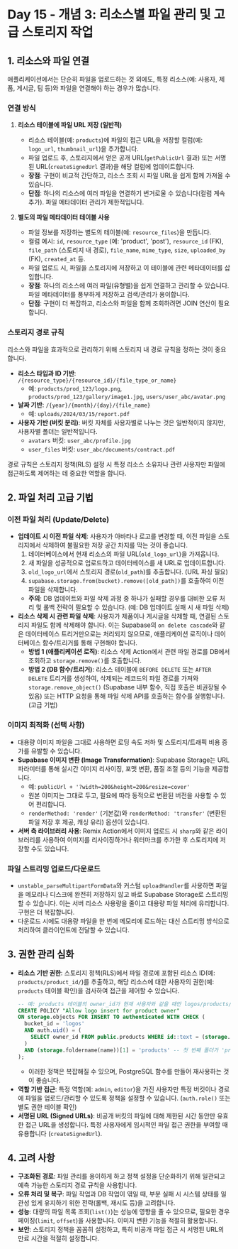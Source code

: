 # Day 15 - 개념 3: 리소스별 파일 관리 및 고급 스토리지 작업

## 1. 리소스와 파일 연결

애플리케이션에서는 단순히 파일을 업로드하는 것 외에도, 특정 리소스(예: 사용자, 제품, 게시글, 팀 등)와 파일을 연결해야 하는 경우가 많습니다.

### 연결 방식

1.  **리소스 테이블에 파일 URL 저장 (일반적)**
    *   리소스 테이블(예: `products`)에 파일의 접근 URL을 저장할 컬럼(예: `logo_url`, `thumbnail_url`)을 추가합니다.
    *   파일 업로드 후, 스토리지에서 얻은 공개 URL(`getPublicUrl` 결과) 또는 서명된 URL(`createSignedUrl` 결과)을 해당 컬럼에 업데이트합니다.
    *   **장점**: 구현이 비교적 간단하고, 리소스 조회 시 파일 URL을 쉽게 함께 가져올 수 있습니다.
    *   **단점**: 하나의 리소스에 여러 파일을 연결하기 번거로울 수 있습니다(컬럼 계속 추가). 파일 메타데이터 관리가 제한적입니다.

2.  **별도의 파일 메타데이터 테이블 사용**
    *   파일 정보를 저장하는 별도의 테이블(예: `resource_files`)을 만듭니다.
    *   컬럼 예시: `id`, `resource_type` (예: 'product', 'post'), `resource_id` (FK), `file_path` (스토리지 내 경로), `file_name`, `mime_type`, `size`, `uploaded_by` (FK), `created_at` 등.
    *   파일 업로드 시, 파일을 스토리지에 저장하고 이 테이블에 관련 메타데이터를 삽입합니다.
    *   **장점**: 하나의 리소스에 여러 파일(유형별)을 쉽게 연결하고 관리할 수 있습니다. 파일 메타데이터를 풍부하게 저장하고 검색/관리가 용이합니다.
    *   **단점**: 구현이 더 복잡하고, 리소스와 파일을 함께 조회하려면 JOIN 연산이 필요합니다.

### 스토리지 경로 규칙

리소스와 파일을 효과적으로 관리하기 위해 스토리지 내 경로 규칙을 정하는 것이 중요합니다.

*   **리소스 타입과 ID 기반**: `/{resource_type}/{resource_id}/{file_type_or_name}`
    *   예: `products/prod_123/logo.png`, `products/prod_123/gallery/image1.jpg`, `users/user_abc/avatar.png`
*   **날짜 기반**: `/{year}/{month}/{day}/{file_name}`
    *   예: `uploads/2024/03/15/report.pdf`
*   **사용자 기반 (버킷 분리)**: 버킷 자체를 사용자별로 나누는 것은 일반적이지 않지만, 사용자별 폴더는 일반적입니다.
    *   `avatars` 버킷: `user_abc/profile.jpg`
    *   `user_files` 버킷: `user_abc/documents/contract.pdf`

경로 규칙은 스토리지 정책(RLS) 설정 시 특정 리소스 소유자나 관련 사용자만 파일에 접근하도록 제어하는 데 중요한 역할을 합니다.

## 2. 파일 처리 고급 기법

### 이전 파일 처리 (Update/Delete)

*   **업데이트 시 이전 파일 삭제**: 사용자가 아바타나 로고를 변경할 때, 이전 파일을 스토리지에서 삭제하여 불필요한 저장 공간 차지를 막는 것이 좋습니다.
    1.  데이터베이스에서 현재 리소스의 파일 URL(`old_logo_url`)을 가져옵니다.
    2.  새 파일을 성공적으로 업로드하고 데이터베이스를 새 URL로 업데이트합니다.
    3.  `old_logo_url`에서 스토리지 경로(`old_path`)를 추출합니다. (URL 파싱 필요)
    4.  `supabase.storage.from(bucket).remove([old_path])`를 호출하여 이전 파일을 삭제합니다.
    *   **주의**: DB 업데이트와 파일 삭제 과정 중 하나가 실패할 경우를 대비한 오류 처리 및 롤백 전략이 필요할 수 있습니다. (예: DB 업데이트 실패 시 새 파일 삭제)
*   **리소스 삭제 시 관련 파일 삭제**: 사용자가 제품이나 게시글을 삭제할 때, 연결된 스토리지 파일도 함께 삭제해야 합니다. 이는 Supabase의 `on delete cascade`와 같은 데이터베이스 트리거만으로는 처리되지 않으므로, 애플리케이션 로직이나 데이터베이스 함수/트리거를 통해 구현해야 합니다.
    *   **방법 1 (애플리케이션 로직)**: 리소스 삭제 Action에서 관련 파일 경로를 DB에서 조회하고 `storage.remove()`를 호출합니다.
    *   **방법 2 (DB 함수/트리거)**: 리소스 테이블에 `BEFORE DELETE` 또는 `AFTER DELETE` 트리거를 생성하여, 삭제되는 레코드의 파일 경로를 가져와 `storage.remove_object()` (Supabase 내부 함수, 직접 호출은 비권장될 수 있음) 또는 HTTP 요청을 통해 파일 삭제 API를 호출하는 함수를 실행합니다. (고급 기법)

### 이미지 최적화 (선택 사항)

*   대용량 이미지 파일을 그대로 사용하면 로딩 속도 저하 및 스토리지/트래픽 비용 증가를 유발할 수 있습니다.
*   **Supabase 이미지 변환 (Image Transformation)**: Supabase Storage는 URL 파라미터를 통해 실시간 이미지 리사이징, 포맷 변환, 품질 조절 등의 기능을 제공합니다.
    *   예: `publicUrl + '?width=200&height=200&resize=cover'`
    *   원본 이미지는 그대로 두고, 필요에 따라 동적으로 변환된 버전을 사용할 수 있어 편리합니다.
    *   `renderMethod: 'render'` (기본값)와 `renderMethod: 'transfer'` (변환된 파일 저장 후 제공, 캐싱 유리) 옵션이 있습니다.
*   **서버 측 라이브러리 사용**: Remix Action에서 이미지 업로드 시 `sharp`와 같은 라이브러리를 사용하여 이미지를 리사이징하거나 워터마크를 추가한 후 스토리지에 저장할 수도 있습니다.

### 파일 스트리밍 업로드/다운로드

*   `unstable_parseMultipartFormData`와 커스텀 `uploadHandler`를 사용하면 파일을 메모리나 디스크에 완전히 저장하지 않고 바로 Supabase Storage로 스트리밍할 수 있습니다. 이는 서버 리소스 사용량을 줄이고 대용량 파일 처리에 유리합니다. 구현은 더 복잡합니다.
*   다운로드 시에도 대용량 파일을 한 번에 메모리에 로드하는 대신 스트리밍 방식으로 처리하여 클라이언트에 전달할 수 있습니다.

## 3. 권한 관리 심화

*   **리소스 기반 권한**: 스토리지 정책(RLS)에서 파일 경로에 포함된 리소스 ID(예: `products/product_id/`)를 추출하고, 해당 리소스에 대한 사용자의 권한(예: `products` 테이블 확인)을 검사하여 접근을 제어할 수 있습니다.
    ```sql
    -- 예: products 테이블의 owner_id가 현재 사용자와 같을 때만 logos/products/{product_id}/ 경로에 INSERT 허용
    CREATE POLICY "Allow logo insert for product owner"
    ON storage.objects FOR INSERT TO authenticated WITH CHECK (
      bucket_id = 'logos'
      AND auth.uid() = (
        SELECT owner_id FROM public.products WHERE id::text = (storage.foldername(name))[2] -- 경로의 두 번째 부분이 product_id라고 가정
      )
      AND (storage.foldername(name))[1] = 'products' -- 첫 번째 폴더가 'products'인지 확인
    );
    ```
    *   이러한 정책은 복잡해질 수 있으며, PostgreSQL 함수를 만들어 재사용하는 것이 좋습니다.
*   **역할 기반 접근**: 특정 역할(예: `admin`, `editor`)을 가진 사용자만 특정 버킷이나 경로에 파일을 업로드/관리할 수 있도록 정책을 설정할 수 있습니다. (`auth.role()` 또는 별도 권한 테이블 확인)
*   **서명된 URL (Signed URLs)**: 비공개 버킷의 파일에 대해 제한된 시간 동안만 유효한 접근 URL을 생성합니다. 특정 사용자에게 임시적인 파일 접근 권한을 부여할 때 유용합니다 (`createSignedUrl`).

## 4. 고려 사항

*   **구조화된 경로**: 파일 관리를 용이하게 하고 정책 설정을 단순화하기 위해 일관되고 예측 가능한 스토리지 경로 규칙을 사용합니다.
*   **오류 처리 및 복구**: 파일 작업과 DB 작업이 엮일 때, 부분 실패 시 시스템 상태를 일관성 있게 유지하기 위한 전략(롤백, 재시도 등)을 고려합니다.
*   **성능**: 대량의 파일 목록 조회(`list()`)는 성능에 영향을 줄 수 있으므로, 필요한 경우 페이징(`limit`, `offset`)을 사용합니다. 이미지 변환 기능을 적절히 활용합니다.
*   **보안**: 스토리지 정책을 꼼꼼히 설정하고, 특히 비공개 파일 접근 시 서명된 URL의 만료 시간을 적절히 설정합니다.
``` 
